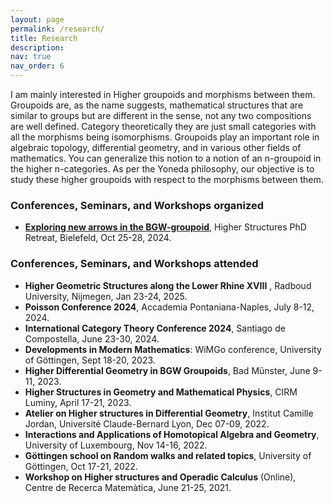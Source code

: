 ```yaml
---
layout: page
permalink: /research/
title: Research
description:
nav: true
nav_order: 6
---
```


I am mainly interested in Higher groupoids and morphisms between them. Groupoids are, as the name suggests, mathematical structures that are similar to groups but are different in the sense, not any two compositions are well defined. Category theoretically they are just small categories with all the morphisms being isomorphisms. Groupoids play an important role in algebraic topology, differential geometry, and in various other fields of mathematics. You can generalize this notion to a notion of an n-groupoid in the higher n-categories. As per the Yoneda philosophy, our objective is to study these higher groupoids with respect to the morphisms between them.

### Conferences, Seminars, and Workshops organized

- **[Exploring new arrows in the BGW-groupoid](https://people.mpim-bonn.mpg.de/miyamoto/bgw-retreat/2024/)**, Higher Structures PhD Retreat, Bielefeld, Oct 25-28, 2024.

### Conferences, Seminars, and Workshops attended

- **Higher Geometric Structures along the Lower Rhine XVIII** , Radboud University, Nijmegen, Jan 23-24, 2025.
- **Poisson Conference 2024**, Accademia Pontaniana-Naples, July 8-12, 2024.
- **International Category Theory Conference 2024**, Santiago de Compostella, June 23-30, 2024.
- **Developments in Modern Mathematics**: WiMGo conference, University of Göttingen, Sept 18-20, 2023.
- **Higher Differential Geometry in BGW Groupoids**, Bad Münster, June 9-11, 2023.
- **Higher Structures in Geometry and Mathematical Physics**, CIRM Luminy, April 17-21, 2023.
- **Atelier on Higher structures in Differential Geometry**, Institut Camille Jordan, Université Claude-Bernard Lyon, Dec 07-09, 2022.
- **Interactions and Applications of Homotopical Algebra and Geometry**, University of Luxembourg, Nov 14-16, 2022.
- **Göttingen school on Random walks and related topics**, University of Göttingen, Oct 17-21, 2022.
- **Workshop on Higher structures and Operadic Calculus** (Online), Centre de Recerca Matemàtica, June 21-25, 2021.
